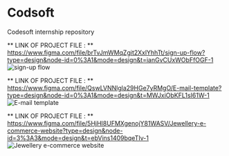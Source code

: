 # Codsoft
Codesoft internship repository


** LINK OF PROJECT FILE : ** https://www.figma.com/file/brTvJmWMqZgit2XxlYhhTt/sign-up-flow?type=design&node-id=0%3A1&mode=design&t=ianGvCUxWObFfOGF-1
![sign-up flow](https://github.com/BS14192227/Codsoft/assets/116246061/3c887ae8-31e9-4fde-94b2-2c4c6a6cd67c)


** LINK OF PROJECT FILE : ** https://www.figma.com/file/QswLVNNlgla29HGe7yRMgO/E-mail-template?type=design&node-id=0%3A1&mode=design&t=MWJxiObKFL1sI61W-1
![E-mail template](https://github.com/BS14192227/Codsoft/assets/116246061/3bda38de-dd8e-4056-a5a6-8a462e825ce9)


** LINK OF PROJECT FILE : ** https://www.figma.com/file/5HjHI8UFMXgenojY81WASV/Jewellery-e-commerce-website?type=design&node-id=3%3A3&mode=design&t=ebVins1409bqeTIv-1
![Jewellery e-commerce website](https://github.com/BS14192227/Codsoft/assets/116246061/1446b0f1-ca4d-42e2-923e-aab9846d5110)




